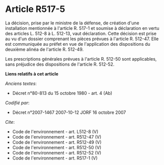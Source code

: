 # Article R517-5

La décision, prise par le ministre de la défense, de création d'une installation mentionnée à l'article R. 517-1 et soumise à
déclaration en vertu des articles L. 512-8 à L. 512-13, vaut déclaration. Cette décision est prise au vu d'un dossier
comprenant les pièces prévues à l'article R. 512-47. Elle est communiquée au préfet en vue de l'application des dispositions
du deuxième alinéa de l'article R. 512-49. 

Les prescriptions générales prévues à l'article R. 512-50 sont applicables, sans préjudice des dispositions de l'article R.
512-52.

**Liens relatifs à cet article**

_Anciens textes_:

  - Décret n°80-813 du 15 octobre 1980 - art. 4 (Ab)

_Codifié par_:

  - Décret n°2007-1467 2007-10-12 JORF 16 octobre 2007

_Cite_:

  - Code de l'environnement - art. L512-8 (V)
  - Code de l'environnement - art. R512-47 (V)
  - Code de l'environnement - art. R512-49 (V)
  - Code de l'environnement - art. R512-50 (V)
  - Code de l'environnement - art. R512-52 (V)
  - Code de l'environnement - art. R517-1 (V)
